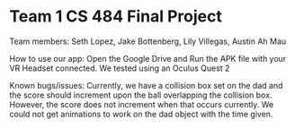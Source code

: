 # Team 1 CS 484 Final Project
Team members: Seth Lopez, Jake Bottenberg, Lily Villegas, Austin Ah Mau

How to use our app:
Open the Google Drive and Run the APK file with your VR Headset connected. We tested using an Oculus Quest 2

Known bugs/issues:
Currently, we have a collision box set on the dad and the score should increment upon the ball overlapping the collision box.
However, the score does not increment when that occurs currently.
We could not get animations to work on the dad object with the time given.
